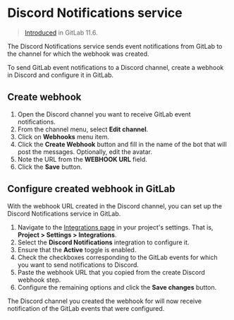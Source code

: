 # Discord Notifications service

> [Introduced](https://gitlab.com/gitlab-org/gitlab-foss/-/merge_requests/22684) in GitLab 11.6.

The Discord Notifications service sends event notifications from GitLab to the channel for which the webhook was created.

To send GitLab event notifications to a Discord channel, create a webhook in Discord and configure it in GitLab.

## Create webhook

1. Open the Discord channel you want to receive GitLab event notifications.
1. From the channel menu, select **Edit channel**.
1. Click on **Webhooks** menu item.
1. Click the **Create Webhook** button and fill in the name of the bot that will post the messages. Optionally, edit the avatar.
1. Note the URL from the **WEBHOOK URL** field.
1. Click the **Save** button.

## Configure created webhook in GitLab

With the webhook URL created in the Discord channel, you can set up the Discord Notifications service in GitLab.

1. Navigate to the [Integrations page](overview.md#accessing-integrations) in your project's settings. That is, **Project > Settings > Integrations**.
1. Select the **Discord Notifications** integration to configure it.
1. Ensure that the **Active** toggle is enabled.
1. Check the checkboxes corresponding to the GitLab events for which you want to send notifications to Discord.
1. Paste the webhook URL that you copied from the create Discord webhook step.
1. Configure the remaining options and click the **Save changes** button.

The Discord channel you created the webhook for will now receive notification of the GitLab events that were configured.
